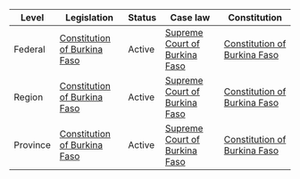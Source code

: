 | Level | Legislation | Status | Case law | Constitution |
|---|---|---|---|---|
| Federal | [Constitution of Burkina Faso](https://www.wipo.int/wipolex/en/details.jsp?id=2288) | Active | [Supreme Court of Burkina Faso](https://www.coursupreme.bf/) | [Constitution of Burkina Faso](https://www.wipo.int/wipolex/en/details.jsp?id=2288) |
| Region | [Constitution of Burkina Faso](https://www.wipo.int/wipolex/en/details.jsp?id=2288) | Active | [Supreme Court of Burkina Faso](https://www.coursupreme.bf/) | [Constitution of Burkina Faso](https://www.wipo.int/wipolex/en/details.jsp?id=2288) |
| Province | [Constitution of Burkina Faso](https://www.wipo.int/wipolex/en/details.jsp?id=2288) | Active | [Supreme Court of Burkina Faso](https://www.coursupreme.bf/) | [Constitution of Burkina Faso](https://www.wipo.int/wipolex/en/details.jsp?id=2288) |